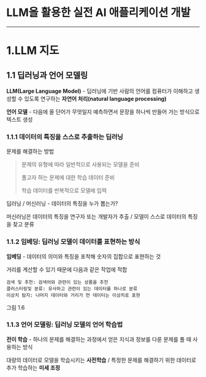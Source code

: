 # LLM을 활용한 실전 AI 애플리케이션 개발
------------------
# 1.LLM 지도
## 1.1 딥러닝과 언어 모델링
**LLM(Large Language Model)** - 딥러닝에 기반
사람의 언어를 컴퓨터가 이해하고 생성할 수 있도록 연구하는 **자연어 처리(natural language processing)**

**언어 모델** - 다음에 올 단어가 무엇일지 예측하면서 문장을 하나씩 만들어 가는 방식으로 텍스트 생성

### 1.1.1 데이터의 특징을 스스로 추출하는 딥러닝

문제를 해결하는 방법

>문제의 유형에 따라 일반적으로 사용되는 모델을 준비
>
>풀고자 하는 문제에 대한 학습 데이터 준비
>
>학습 데이터를 반복적으로 모델에 입력

딥러닝 / 머신러닝 - 데이터의 특징을 누가 뽑는가?

머신러닝은 데이터의 특징을 연구자 또는 개발자가 추출 / 모델이 스스로 데이터의 특징을 찾고 분류

### 1.1.2 임베딩: 딥러닝 모델이 데이터를 표현하는 방식

**임베딩** - 데이터의 의미와 특징을 포착해 숫자의 집합으로 표현하는 것

거리를 계산할 수 있기 때문에 다음과 같은 작업에 적합

    검색 및 추천: 검색어와 관련이 있는 상품을 추천
    클러스터링및 분류: 유사하고 관련이 있는 데이터를 하나로 분류
    이상치 탐지: 나머지 데이터와 거리가 먼 데이터는 이상치로 표현

그림 1.6

### 1.1.3 언어 모델링: 딥러닝 모델의 언어 학습법

**전이 학습** - 하나의 문제를 해결하는 과정에서 얻은 지식과 정보를 다룬 문제를 풀 때 사용하는 방식

대량의 데이터로 모델을 학습시키는 **사전학습** / 특정한 문제를 해결하기 위한 데이터로 추가 학습하는 **미세 조정**

